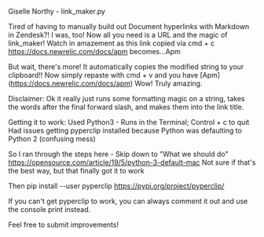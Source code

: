 Giselle Northy - link_maker.py
 
Tired of having to manually build out Document hyperlinks with Markdown in Zendesk?! I was, too!
  Now all you need is a URL and the magic of link_maker!
  Watch in amazement as this link copied via cmd + c https://docs.newrelic.com/docs/apm becomes...Apm 

But wait, there's more! It automatically copies the modified string to your clipboard!!
  Now simply repaste with cmd + v and you have [Apm] (https://docs.newrelic.com/docs/apm)
  Wow! Truly amazing.
 
Disclaimer: Ok it really just runs some formatting magic on a string, takes the words after the final
forward slash, and makes them into the link title.

Getting it to work:
  Used Python3 - Runs in the Terminal; Control + c to quit
  Had issues getting pyperclip installed because Python was defaulting to Python 2 (confusing mess)
  
So I ran through the steps here - Skip down to "What we should do"
  https://opensource.com/article/19/5/python-3-default-mac
  Not sure if that's the best way, but that finally got it to work

Then pip install --user pyperclip
  https://pypi.org/project/pyperclip/
  
If you can't get pyperclip to work, you can always comment it out and use the console print instead.

Feel free to submit improvements!
